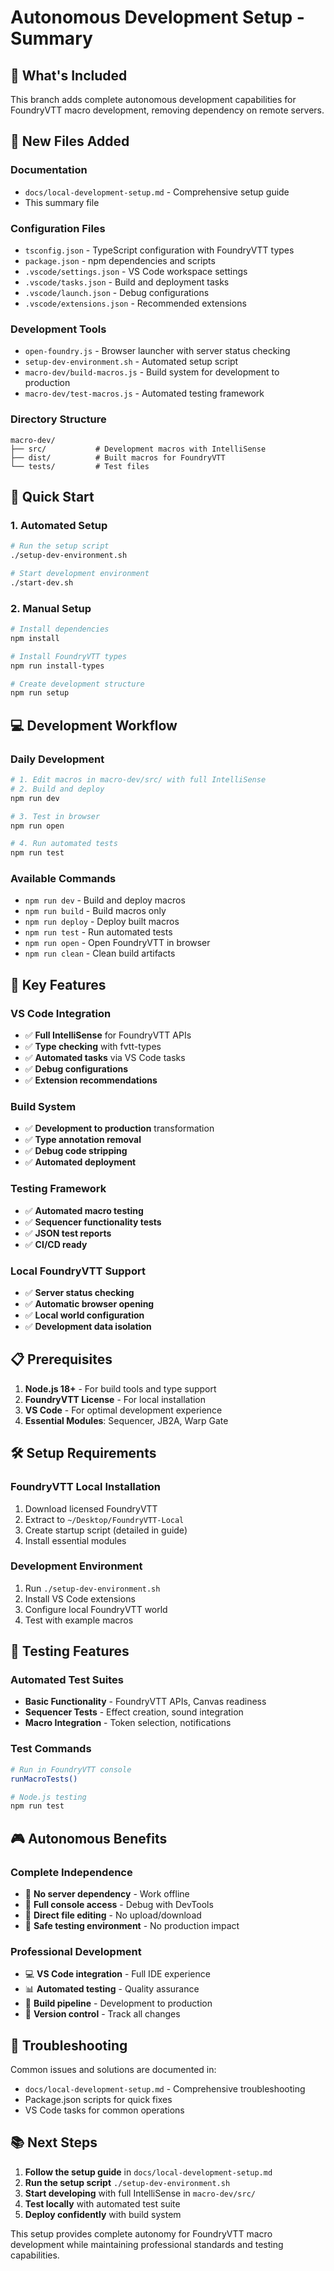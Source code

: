 # Autonomous Development Setup - Summary

## 🎯 What's Included

This branch adds complete autonomous development capabilities for FoundryVTT macro development, removing dependency on remote servers.

## 📁 New Files Added

### Documentation
- `docs/local-development-setup.md` - Comprehensive setup guide
- This summary file

### Configuration Files
- `tsconfig.json` - TypeScript configuration with FoundryVTT types
- `package.json` - npm dependencies and scripts
- `.vscode/settings.json` - VS Code workspace settings
- `.vscode/tasks.json` - Build and deployment tasks
- `.vscode/launch.json` - Debug configurations
- `.vscode/extensions.json` - Recommended extensions

### Development Tools
- `open-foundry.js` - Browser launcher with server status checking
- `setup-dev-environment.sh` - Automated setup script
- `macro-dev/build-macros.js` - Build system for development to production
- `macro-dev/test-macros.js` - Automated testing framework

### Directory Structure
```
macro-dev/
├── src/           # Development macros with IntelliSense
├── dist/          # Built macros for FoundryVTT
└── tests/         # Test files
```

## 🚀 Quick Start

### 1. Automated Setup
```bash
# Run the setup script
./setup-dev-environment.sh

# Start development environment
./start-dev.sh
```

### 2. Manual Setup
```bash
# Install dependencies
npm install

# Install FoundryVTT types
npm run install-types

# Create development structure
npm run setup
```

## 💻 Development Workflow

### Daily Development
```bash
# 1. Edit macros in macro-dev/src/ with full IntelliSense
# 2. Build and deploy
npm run dev

# 3. Test in browser
npm run open

# 4. Run automated tests
npm run test
```

### Available Commands
- `npm run dev` - Build and deploy macros
- `npm run build` - Build macros only
- `npm run deploy` - Deploy built macros
- `npm run test` - Run automated tests
- `npm run open` - Open FoundryVTT in browser
- `npm run clean` - Clean build artifacts

## 🎯 Key Features

### VS Code Integration
- ✅ **Full IntelliSense** for FoundryVTT APIs
- ✅ **Type checking** with fvtt-types
- ✅ **Automated tasks** via VS Code tasks
- ✅ **Debug configurations**
- ✅ **Extension recommendations**

### Build System
- ✅ **Development to production** transformation
- ✅ **Type annotation removal**
- ✅ **Debug code stripping**
- ✅ **Automated deployment**

### Testing Framework
- ✅ **Automated macro testing**
- ✅ **Sequencer functionality tests**
- ✅ **JSON test reports**
- ✅ **CI/CD ready**

### Local FoundryVTT Support
- ✅ **Server status checking**
- ✅ **Automatic browser opening**
- ✅ **Local world configuration**
- ✅ **Development data isolation**

## 📋 Prerequisites

1. **Node.js 18+** - For build tools and type support
2. **FoundryVTT License** - For local installation
3. **VS Code** - For optimal development experience
4. **Essential Modules**: Sequencer, JB2A, Warp Gate

## 🛠️ Setup Requirements

### FoundryVTT Local Installation
1. Download licensed FoundryVTT
2. Extract to `~/Desktop/FoundryVTT-Local`
3. Create startup script (detailed in guide)
4. Install essential modules

### Development Environment
1. Run `./setup-dev-environment.sh`
2. Install VS Code extensions
3. Configure local FoundryVTT world
4. Test with example macros

## 🧪 Testing Features

### Automated Test Suites
- **Basic Functionality** - FoundryVTT APIs, Canvas readiness
- **Sequencer Tests** - Effect creation, sound integration
- **Macro Integration** - Token selection, notifications

### Test Commands
```bash
# Run in FoundryVTT console
runMacroTests()

# Node.js testing
npm run test
```

## 🎮 Autonomous Benefits

### Complete Independence
- 🚀 **No server dependency** - Work offline
- 🔧 **Full console access** - Debug with DevTools
- 📁 **Direct file editing** - No upload/download
- 🧪 **Safe testing environment** - No production impact

### Professional Development
- 💻 **VS Code integration** - Full IDE experience
- 📊 **Automated testing** - Quality assurance
- 🔄 **Build pipeline** - Development to production
- 📝 **Version control** - Track all changes

## 🔧 Troubleshooting

Common issues and solutions are documented in:
- `docs/local-development-setup.md` - Comprehensive troubleshooting
- Package.json scripts for quick fixes
- VS Code tasks for common operations

## 📚 Next Steps

1. **Follow the setup guide** in `docs/local-development-setup.md`
2. **Run the setup script** `./setup-dev-environment.sh`
3. **Start developing** with full IntelliSense in `macro-dev/src/`
4. **Test locally** with automated test suite
5. **Deploy confidently** with build system

This setup provides complete autonomy for FoundryVTT macro development while maintaining professional standards and testing capabilities.